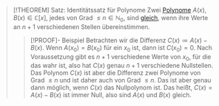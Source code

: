 > [!THEOREM] Satz: Identitätssatz für Polynome
> Zwei [Polynome](Polynom.md) $A(x), B(x) \in \mathbb{C}[x]$, jedes von Grad $\le n \in \mathbb{N}_0$, sind [gleich](Gleichheit%20von%20Polynomen.md), wenn ihre Werte an $n+1$ verschiedenen Stellen übereinstimmen.
> > [!PROOF]- Beispiel
> > Betrachten wir die Differenz $C(x) \coloneqq A(x) - B(x)$. Wenn $A(x_0) = B(x_0)$ für ein $x_0$ ist, dann ist $C(x_0) = 0$. Nach Voraussetzung gibt es $n+1$ verschiedene Werte von $x_0$, für die das wahr ist, also hat $C(x)$ genau $n+1$ verschiedene Nullstellen. Das Polynom $C(x)$ ist aber die Differenz zwei Polynome von Grad $\le n$ und ist daher auch von Grad $\le n$. Das ist aber genau dann möglich, wenn $C(x)$ das Nullpolynom ist. Das heißt, $C(x) = A(x) - B(x)$ ist immer Null, also sind $A(x)$ und $B(x)$ gleich.